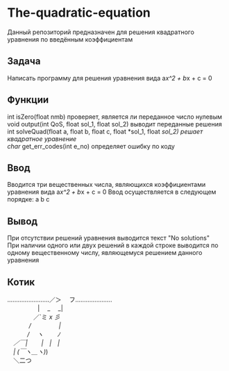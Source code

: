 # The-quadratic-equation
Данный репозиторий предназначен для решения квадратного уравнения по введённым коэффициентам
## Задача
Написать программу для решения уравнения вида a*x^2 + b*x + c = 0
## Функции
int isZero(float nmb) проверяет, является ли переданное число нулевым  
void output(int QoS, float sol_1, float sol_2) выводит переданные решения
int solveQuad(float a, float b, float c, float *sol_1, float *sol_2) решает квадратное уравнение  
char* get_err_codes(int e_no) определяет ошибку по коду
## Ввод
Вводится три вещественных числа, являющихся коэффициентами уравнения вида a*x^2 + b*x + c = 0
Ввод осуществляется в следующем порядке: a b c
## Вывод
При отсутствии решений уравнения выводится текст "No solutions"  
При наличии одного или двух решений в каждой строке выводится по одному вещественному числу, являющемуся решением данного уравнения
## Котик
........................／＞　 フ.....................  
　　　　　| 　_　 _|  
　 　　　／`ミ _x 彡  
　　 　 /　　　 　 |  
　　　 /　 ヽ　　 ﾉ  
　／￣|　　 |　|　|  
　| (￣ヽ＿_ヽ_)_)  
　＼二つ  
